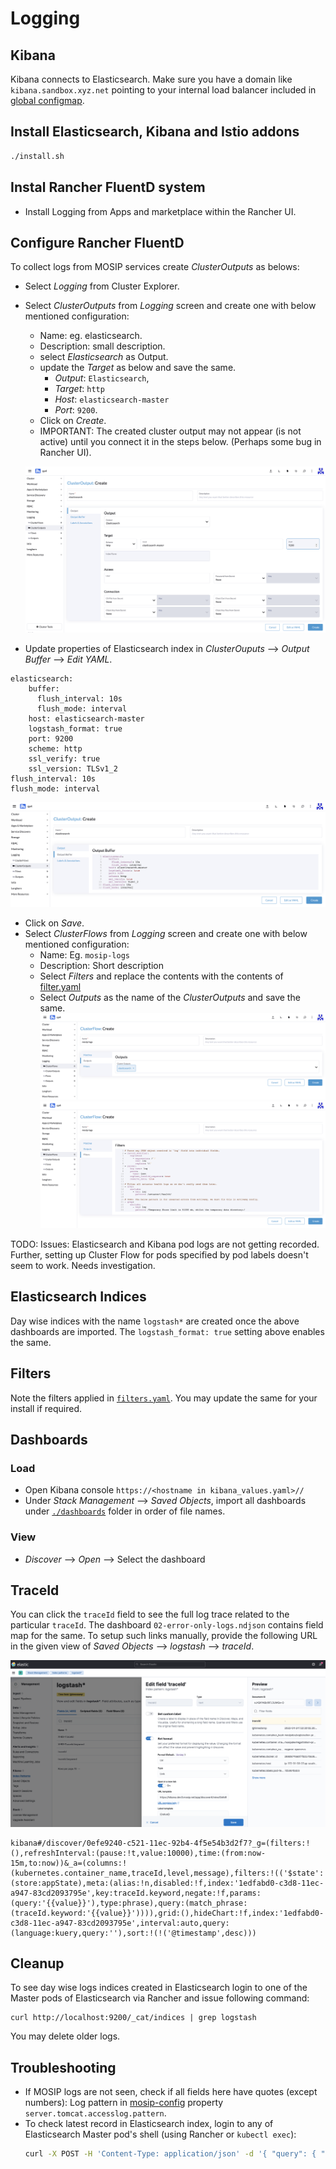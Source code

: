 # Logging

## Kibana
Kibana connects to Elasticsearch. Make sure you have a domain like `kibana.sandbox.xyz.net` pointing to your internal load balancer included in [global configmap](../mosip/global_configmap.yaml.sample).

## Install Elasticsearch, Kibana and Istio addons
```sh 
./install.sh
```

## Instal Rancher FluentD system
* Install Logging from Apps and marketplace within the Rancher UI.

## Configure Rancher FluentD
To collect logs from MOSIP services create _ClusterOutputs_ as belows:
* Select _Logging_ from Cluster Explorer.
* Select _ClusterOutputs_ from _Logging_ screen and create one with below mentioned configuration:
    *  Name: eg. elasticsearch.
    *  Description: small description.
    *  select _Elasticsearch_ as Output.
    *  update the _Target_ as below and save the same.
        * _Output_: `Elasticsearch`, 
        * _Target_: `http`
        * _Host_: `elasticsearch-master` 
        * _Port_: `9200`.
    * Click on _Create_.
    * IMPORTANT: The created cluster output may not appear (is not active) until you connect it in the steps below. (Perhaps some bug in Rancher UI).
    
    ![](../docs/_images/clusteroutput.png)
    
* Update properties of Elasticsearch index in _ClusterOuputs_ --> _Output Buffer_ --> _Edit YAML_.
```
elasticsearch:
    buffer:
      flush_interval: 10s
      flush_mode: interval
    host: elasticsearch-master
    logstash_format: true
    port: 9200
    scheme: http
    ssl_verify: true
    ssl_version: TLSv1_2
flush_interval: 10s
flush_mode: interval
```
![](../docs/_images/clusteroutput-properties.png)
    
* Click on _Save_.
* Select _ClusterFlows_ from _Logging_ screen and create one with below mentioned configuration: 
    * Name: Eg. `mosip-logs`
    * Description: Short description
    * Select _Filters_ and replace the contents with the contents of [filter.yaml](./filter.yaml)
    * Select _Outputs_ as the name of the _ClusterOutputs_ and save the same.
    ![](../docs/_images/clusterflow-outputs.png)
    ![](../docs/_images/clusterflow-filter.png)
    
TODO: Issues: Elasticsearch and Kibana pod logs are not getting recorded. Further, setting up Cluster Flow for pods specified by pod labels doesn't seem to work. Needs investigation.

## Elasticsearch Indices
Day wise indices with the name `logstash*` are created once the above dashboards are imported. The `logstash_format: true` setting above enables the same.

## Filters
Note the filters applied in [`filters.yaml`](filters.yaml). You may update the same for your install if required. 

## Dashboards
### Load
* Open Kibana console `https://<hostname in kibana_values.yaml>//`
* Under _Stack Management_ --> _Saved Objects_, import all dashboards under [`./dashboards`](./dashboards) folder in order of file names. 
### View
* _Discover_ --> _Open_ --> Select the dashboard

## TraceId
You can click the `traceId` field to see the full log trace related to the particular `traceId`. The dashboard `02-error-only-logs.ndjson` contains field map for the same.  To setup such links manually, provide the following URL in the given view of _Saved Objects_ --> _logstash_ --> _traceId_.

![](../docs/_images/traceid-kibana-setting.png)
 
```
kibana#/discover/0efe9240-c521-11ec-92b4-4f5e54b3d2f7?_g=(filters:!(),refreshInterval:(pause:!t,value:10000),time:(from:now-15m,to:now))&_a=(columns:!(kubernetes.container_name,traceId,level,message),filters:!(('$state':(store:appState),meta:(alias:!n,disabled:!f,index:'1edfabd0-c3d8-11ec-a947-83cd2093795e',key:traceId.keyword,negate:!f,params:(query:'{{value}}'),type:phrase),query:(match_phrase:(traceId.keyword:'{{value}}')))),grid:(),hideChart:!f,index:'1edfabd0-c3d8-11ec-a947-83cd2093795e',interval:auto,query:(language:kuery,query:''),sort:!(!('@timestamp',desc)))
```

## Cleanup
To see day wise logs indices created in Elasticsearch login to one of the Master pods of Elasticsearch via Rancher and issue following command:
```
curl http://localhost:9200/_cat/indices | grep logstash
```
You may delete older logs.

## Troubleshooting
* If MOSIP logs are not seen, check if all fields here have quotes (except numbers):
Log pattern in [mosip-config](https://github.com/mosip/mosip-config/blob/develop3-v3/application-default.properties) property `server.tomcat.accesslog.pattern`.
* To check latest record in Elasticsearch index, login to any of Elasticsearch Master pod's shell (using Rancher or `kubectl exec`):
    ```sh
    curl -X POST -H 'Content-Type: application/json' -d '{ "query": { "match_all": {} }, "size": 1, "sort": [ { "@timestamp": { "order": "desc" } } ] }' http://localhost:9200/<index-name>/_search
    ```
